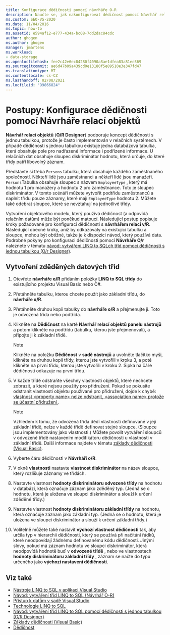 ```yaml
---
title: Konfigurace dědičnosti pomocí návrháře O-R
description: Naučte se, jak nakonfigurovat dědičnost pomocí Návrhář relací objektů (O/R Designer), který podporuje dědičnost jedné tabulky. Byly vytvořeny zděděné datové třídy.
ms.custom: SEO-VS-2020
ms.date: 11/04/2016
ms.topic: how-to
ms.assetid: e594af12-e777-434a-bc08-7dd2dac84cdc
author: ghogen
ms.author: ghogen
manager: jmartens
ms.workload:
- data-storage
ms.openlocfilehash: fee2c42e6ec84280f4090a8ae1dfea83a81ee369
ms.sourcegitcommit: ae6d47b09a439cd0e13180f5e89510e3e347fd47
ms.translationtype: MT
ms.contentlocale: cs-CZ
ms.lasthandoff: 02/08/2021
ms.locfileid: "99866824"
---
```

# <a name="how-to-configure-inheritance-by-using-the-or-designer"></a>Postupy: Konfigurace dědičnosti pomocí Návrháře relací objektů
**Návrhář relací objektů** (**O/R Designer**) podporuje koncept dědičnosti s jednou tabulkou, protože je často implementován v relačních systémech. V případě dědičnosti s jednou tabulkou existuje jedna databázová tabulka, která obsahuje pole pro nadřazené informace i podřízené informace. U relačních dat obsahuje sloupec diskriminátor hodnotu, která určuje, do které třídy patří libovolný záznam.

Představte si třeba `Persons` tabulku, která obsahuje každého zaměstnaného společností. Někteří lidé jsou zaměstnanci a někteří lidé jsou manažeři. `Persons`Tabulka obsahuje sloupec s názvem `EmployeeType` , který má hodnotu 1 pro manažery a hodnotu 2 pro zaměstnance. Toto je sloupec diskriminátor. V tomto scénáři můžete vytvořit podtřídu zaměstnanců a naplnit třídu pouze záznamy, které mají `EmployeeType` hodnotu 2. Můžete také odebrat sloupce, které se nevztahují na jednotlivé třídy.

Vytvoření objektového modelu, který používá dědičnost (a odpovídá relačním datům) může být poněkud matoucí. Následující postup popisuje kroky požadované pro konfiguraci dědičnosti s **návrhářem relací v/R**. Následující obecné kroky, aniž by odkazovaly na existující tabulku a sloupce, mohou být obtížné, takže je k dispozici návod, který používá data. Podrobné pokyny pro konfiguraci dědičnosti pomocí **Návrháře O/r** naleznete v tématu [návod: vytváření LINQ to SQLch tříd pomocí dědičnosti s jednou tabulkou (O/r Designer)](../data-tools/walkthrough-creating-linq-to-sql-classes-by-using-single-table-inheritance-o-r-designer.md).

## <a name="to-create-inherited-data-classes"></a>Vytvoření zděděných datových tříd

1. Otevřete **návrháře o/R** přidáním položky **LINQ to SQL třídy** do existujícího projektu Visual Basic nebo C#.

2. Přetáhněte tabulku, kterou chcete použít jako základní třídu, do **návrháře o/R**.

3. Přetáhněte druhou kopii tabulky do **návrháře o/R** a přejmenujte ji. Toto je odvozená třída nebo podtřída.

4. Klikněte na **Dědičnost** na kartě **Návrhář relací objektů** **panelu nástrojů** a potom klikněte na podtřídu (tabulku, kterou jste přejmenovali), a připojte ji k základní třídě.

    > [!NOTE]
    > Klikněte na položku **Dědičnost** v **sadě nástrojů** a uvolněte tlačítko myši, klikněte na druhou kopii třídy, kterou jste vytvořili v kroku 3, a poté klikněte na první třídu, kterou jste vytvořili v kroku 2. Šipka na čáře dědičnosti odkazuje na první třídu.

5. V každé třídě odstraňte všechny vlastnosti objektů, které nechcete zobrazit, a které nejsou použity pro přidružení. Pokud se pokusíte odstranit vlastnosti objektu používané pro přidružení, dojde k chybě: [vlastnost \<property name> nelze odstranit, \<association name> protože se účastní přidružení ](../data-tools/the-property-property-name-cannot-be-deleted-because-it-is-participating-in-the-association-association-name.md).

    > [!NOTE]
    > Vzhledem k tomu, že odvozená třída dědí vlastnosti definované v její základní třídě, nelze v každé třídě definovat stejné sloupce. (Sloupce jsou implementovány jako vlastnosti.) Můžete povolit vytváření sloupců v odvozené třídě nastavením modifikátoru dědičnosti u vlastnosti v základní třídě. Další informace najdete v tématu [základy dědičnosti (Visual Basic)](/dotnet/visual-basic/programming-guide/language-features/objects-and-classes/inheritance-basics).

6. Vyberte čáru dědičnosti v **Návrháři o/R**.

7. V okně **vlastnosti** nastavte **vlastnost diskriminátor** na název sloupce, který rozlišuje záznamy ve třídách.

8. Nastavte vlastnost **hodnoty diskriminátoru odvozené třídy** na hodnotu v databázi, která označuje záznam jako zděděný typ. (Jedná se o hodnotu, která je uložena ve sloupci diskriminátor a slouží k určení zděděné třídy.)

9. Nastavte vlastnost **hodnoty diskriminátoru základní třídy** na hodnotu, která označuje záznam jako základní typ. (Jedná se o hodnotu, která je uložena ve sloupci diskriminátor a slouží k určení základní třídy.)

10. Volitelně můžete také nastavit **výchozí vlastnost dědičnosti** tak, aby určila typ v hierarchii dědičnosti, který se používá při načítání řádků, které neodpovídají žádnému definovanému kódu dědičnosti. Jinými slovy, pokud má záznam hodnotu ve sloupci diskriminátor, která neodpovídá hodnotě buď v **odvozené třídě** , nebo ve vlastnostech **hodnoty diskriminátoru základní třídy** , záznam se načte do typu určeného jako **výchozí nastavení dědičnosti**.

## <a name="see-also"></a>Viz také

- [Nástroje LINQ to SQL v aplikaci Visual Studio](../data-tools/linq-to-sql-tools-in-visual-studio2.md)
- [Návod: vytváření tříd LINQ to SQL (Návrhář O-R)](how-to-create-linq-to-sql-classes-mapped-to-tables-and-views-o-r-designer.md)
- [Přístup k datům v sadě Visual Studio](../data-tools/accessing-data-in-visual-studio.md)
- [Technologie LINQ to SQL](/dotnet/framework/data/adonet/sql/linq/index)
- [Návod: vytváření tříd LINQ to SQL pomocí dědičnosti s jednou tabulkou (O/R Designer)](../data-tools/walkthrough-creating-linq-to-sql-classes-by-using-single-table-inheritance-o-r-designer.md)
- [Základy dědičnosti (Visual Basic)](/dotnet/visual-basic/programming-guide/language-features/objects-and-classes/inheritance-basics)
- [Dědičnost](/dotnet/csharp/programming-guide/classes-and-structs/inheritance)
